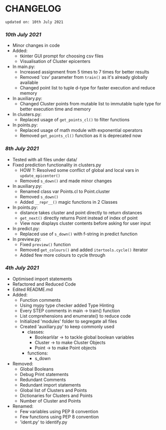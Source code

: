 # CHANGELOG

    updated on: 10th July 2021

### _10th July 2021_

- Minor changes in code
- Added:
  - tkinter GUI prompt for choosing csv files
  - Visualisation of Cluster epicenters
- In main.py:
  - Increased assignment from 5 times to 7 times for better results
  - Removed 'csv' parameter from `train()` as it's already globally available
  - Changed point list to tuple d-type for faster execution and reduce memory
- In auxiliary.py:
  - Changed Cluster points from mutable list to immutable tuple type for better execution time and memory
- In clusters.py:
  - Replaced usage of `get_points_cl()` to filter functions
- In points.py:
  - Replaced usage of math module with exponential operators
  - Removed `get_points_cl()` function as it is deprecated now

### _8th July 2021_

- Tested with all files under data/
- Fixed prediction functionality in clusters.py
  - HOW ?: Resolved some conflict of global and local vars in `update_epicenter()`
  - Removed `s_down()` and made minor changes
- In auxiliary.py:
  - Renamed class var Points.cl to Point.cluster
  - Removed `s_down()`
  - Added `__repr__()` magic functions in 2 Classes
- In points.py:
  - distance takes cluster and point directly to return distances
  - `get_next()` directly returns Point instead of index of point
  - View now displays cluster contents before asking for user input
- In predict.py:
  - Replaced use of `s_down()` with f-string in predict function
- In preview.py:
  - Fixed `preview()` function
  - Removed `get_colours()` and added `itertools.cycle()` iterator
  - Added few more colours to cycle through

### _4th July 2021_

- Optimised import statements
- Refactored and Reduced Code
- Edited README.md
- Added:
  - Function comments
  - Using mypy type checker added Type Hinting
  - Every STEP comments in main -> train() function
  - List comprehensions and enumerate() to reduce code
  - Initialized 'modules' folder to segregate all files
  - Created 'auxiliary.py' to keep commonly used
    - classes:
      - BooleanVar -> to tackle global boolean variables
      - Cluster -> to make Cluster Objects
      - Point -> to make Point objects
    - functions:
      - s_down
- Removed:
  - Global Booleans
  - Debug Print statements
  - Redundant Comments
  - Redundant import statements
  - Global list of Clusters and Points
  - Dictionaries for Clusters and Points
  - Number of Cluster and Points
- Renamed:
  - Few variables using PEP 8 convention
  - Few functions using PEP 8 convention
  - 'ident.py' to identify.py
